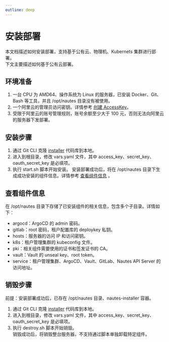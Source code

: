 ```yaml
---
outline: deep
---
```


# 安装部署
本文档描述如何安装部署，支持基于公有云、物理机、Kubernets 集群进行部署。  
下文主要描述如何基于公有云部署。

## 环境准备
1. 一台 CPU 为 AMD64、操作系统为 Linux 的服务器，已安装 Docker、Git、Bash 等工具，并且 /opt/nautes 目录没有被使用。
2. 一个阿里云的管理员访问密钥。详情参考 [创建 AccessKey](https://help.aliyun.com/document_detail/116401.html)。
3. 受限于阿里云的账号管理规则，账号余额至少大于 100 元，否则无法向阿里云的服务器下发部署。
   
## 安装步骤
1. 通过 Git CLI 克隆 [installer](https://gitlab.bluzin.io/nautes-labs/installer) 代码库到本地。
2. 进入到根目录，修改 vars.yaml 文件，其中 access_key、secret_key、oauth_secret_key 是必填项。
3. 执行 start.sh 脚本开始安装。
安装部署成功后，将在 /opt/nautes 目录下生成成功安装的组件信息。详情参考 [查看组件信息](#查看组件信息) 。

## 查看组件信息
在 /opt/nautes 目录下存储了已安装组件的相关信息，包含多个子目录。详情如下：
- argocd：ArgoCD 的 admin 密码。
- gitlab：root 密码，租户配置库的 deploykey 私钥。
- hosts：服务器的访问 IP 和访问密钥。
- k8s：租户管理集群的 kubeconfig 文件。
- pki：相关组件需要使用的证书和签发证书的 CA。
- vault：Vault 的 unseal key、root token。
- service：租户管理集群、ArgoCD、Vault、GitLab、Nautes API Server 的访问地址。

## 销毁步骤
前提：安装部署成功后，已存在 /opt/nautes 目录、nautes-installer 容器。
1. 通过 Git CLI 克隆 [installer](https://gitlab.bluzin.io/nautes-labs/installer) 代码库到本地。
2. 进入到根目录，修改 vars.yaml 文件，其中 access_key、secret_key、oauth_secret_key 是必填项。
3. 执行 destroy.sh 脚本开始销毁。  
销毁成功后，将销毁整台服务器，不支持通过脚本单独卸载特定组件。